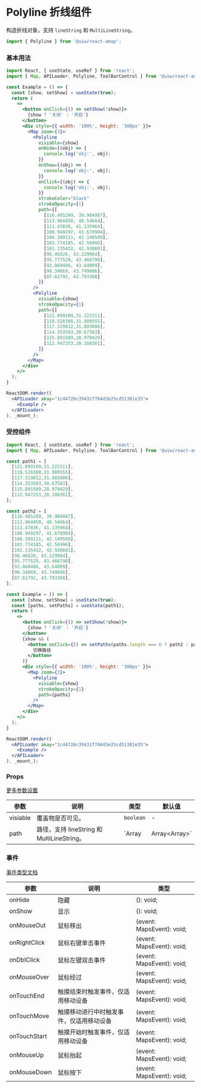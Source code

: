 Polyline 折线组件
===

构造折线对象，支持 `lineString` 和 `MultiLineString`。

```jsx
import { Polyline } from '@uiw/react-amap';
```

### 基本用法

<!--DemoStart,bgWhite,noScroll--> 
```jsx
import React, { useState, useRef } from 'react';
import { Map, APILoader, Polyline, ToolBarControl } from '@uiw/react-amap';

const Example = () => {
  const [show, setShow] = useState(true);
  return (
    <>
      <button onClick={() => setShow(!show)}>
        {show ? '关闭' : '开启'}
      </button>
      <div style={{ width: '100%', height: '300px' }}>
        <Map zoom={3}>
          <Polyline
            visiable={show}
            onHide={(obj) => {
              console.log('obj:', obj);
            }}
            onShow={(obj) => {
              console.log('obj:', obj);
            }}
            onClick={(obj) => {
              console.log('obj:', obj);
            }}
            strokeColor="black"
            strokeOpacity={1}
            path={[
              [116.405289, 39.904987],
              [113.964458, 40.54664],
              [111.47836, 41.135964],
              [108.949297, 41.670904],
              [106.380111, 42.149509],
              [103.774185, 42.56996],
              [101.135432, 42.930601],
              [98.46826, 43.229964],
              [95.777529, 43.466798],
              [93.068486, 43.64009],
              [90.34669, 43.749086],
              [87.61792, 43.793308]
            ]}
          />
          <Polyline
            visiable={show}
            strokeOpacity={1}
            path={[
              [121.099109,31.222311],
              [118.528308,31.989555],
              [117.319812,31.803006],
              [114.353503,30.67583],
              [115.891589,28.979429],
              [112.947253,28.188361],
            ]}
          />
        </Map>
      </div>
    </>
  );
}

ReactDOM.render((
  <APILoader akay="1c44726c39431f704d3e25cd51381e35">
    <Example />
  </APILoader>
), _mount_);
```
<!--End-->

### 受控组件

<!--DemoStart,bgWhite,noScroll--> 
```jsx
import React, { useState, useRef } from 'react';
import { Map, APILoader, Polyline, ToolBarControl } from '@uiw/react-amap';

const path1 = [
  [121.099109,31.222311],
  [118.528308,31.989555],
  [117.319812,31.803006],
  [114.353503,30.67583],
  [115.891589,28.979429],
  [112.947253,28.188361],
];

const path2 = [
  [116.405289, 39.904987],
  [113.964458, 40.54664],
  [111.47836, 41.135964],
  [108.949297, 41.670904],
  [106.380111, 42.149509],
  [103.774185, 42.56996],
  [101.135432, 42.930601],
  [98.46826, 43.229964],
  [95.777529, 43.466798],
  [93.068486, 43.64009],
  [90.34669, 43.749086],
  [87.61792, 43.793308],
];

const Example = () => {
  const [show, setShow] = useState(true);
  const [paths, setPaths] = useState(path1);
  return (
    <>
      <button onClick={() => setShow(!show)}>
        {show ? '关闭' : '开启'}
      </button>
      {show && (
        <button onClick={() => setPaths(paths.length === 6 ? path2 : path1)}>
          切换路线
        </button>
      )}
      <div style={{ width: '100%', height: '300px' }}>
        <Map zoom={3}>
          <Polyline
            visiable={show}
            strokeOpacity={1}
            path={paths}
          />
        </Map>
      </div>
    </>
  );
}

ReactDOM.render((
  <APILoader akay="1c44726c39431f704d3e25cd51381e35">
    <Example />
  </APILoader>
), _mount_);
```
<!--End-->

### Props

[更多参数设置](https://github.com/uiwjs/react-amap/blob/15346bd/src/types/overlay.d.ts#L59-L154)

| 参数 | 说明 | 类型 | 默认值 |
| ----- | ----- | ----- | ----- |
| visiable | 覆盖物是否可见。 | `boolean` | - |
| path | 路径，支持 lineString 和 MultiLineString。 | `Array<LngLat> | Array<Array<LngLat>>` | - |

### 事件

[事件类型文档](https://github.com/uiwjs/react-amap/blob/15346bd/src/types/overlay.d.ts#L59-L94)

| 参数 | 说明 | 类型 |
| ---- | ---- | ---- |
| onHide | 隐藏 | (): void; |
| onShow | 显示 | (): void; |
| onMouseOut | 鼠标移出 | (event: MapsEvent): void; |
| onRightClick | 鼠标右键单击事件 | (event: MapsEvent): void; |
| onDblClick | 鼠标左键双击事件 | (event: MapsEvent): void; |
| onMouseOver | 鼠标经过 | (event: MapsEvent): void; |
| onTouchEnd | 触摸结束时触发事件，仅适用移动设备 | (event: MapsEvent): void; |
| onTouchMove | 触摸移动进行中时触发事件，仅适用移动设备 | (event: MapsEvent): void; |
| onTouchStart | 触摸开始时触发事件，仅适用移动设备 | (event: MapsEvent): void; |
| onMouseUp | 鼠标抬起 | (event: MapsEvent): void; |
| onMouseDown | 鼠标按下 | (event: MapsEvent): void; |

